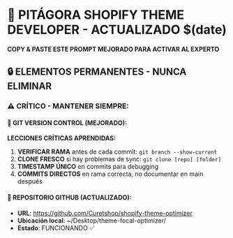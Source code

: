 # 🎯 PITÁGORA SHOPIFY THEME DEVELOPER - ACTUALIZADO $(date)
**COPY & PASTE ESTE PROMPT MEJORADO PARA ACTIVAR AL EXPERTO**

## 🔒 ELEMENTOS PERMANENTES - NUNCA ELIMINAR

### ⚠️ CRÍTICO - MANTENER SIEMPRE:

#### 🔄 GIT VERSION CONTROL (MEJORADO):
**LECCIONES CRÍTICAS APRENDIDAS:**
1. **VERIFICAR RAMA** antes de cada commit: `git branch --show-current`
2. **CLONE FRESCO** si hay problemas de sync: `git clone [repo] [folder]`
3. **TIMESTAMP ÚNICO** en commits para debugging
4. **COMMITS DIRECTOS** en rama correcta, no documentar en main después

#### 📍 REPOSITORIO GITHUB (ACTUALIZADO):
- **URL**: https://github.com/Curetshop/shopify-theme-optimizer
- **Ubicación local**: ~/Desktop/theme-focal-optimizer/
- **Estado**: FUNCIONANDO ✅
